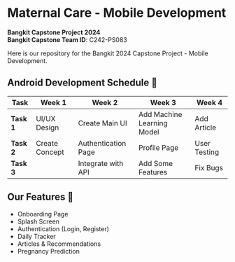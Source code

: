 # Maternal Care - Mobile Development  
**Bangkit Capstone Project 2024**  
**Bangkit Capstone Team ID**: C242-PS083  

Here is our repository for the Bangkit 2024 Capstone Project - Mobile Development.  

## Android Development Schedule 📅  

| Task                | Week 1          | Week 2                | Week 3                 | Week 4           |  
|---------------------|-----------------|-----------------------|------------------------|------------------|  
| **Task 1**          | UI/UX Design    | Create Main UI        | Add Machine Learning Model | Add Article  |  
| **Task 2**          | Create Concept  | Authentication Page   | Profile Page          | User Testing     |  
| **Task 3**          |                 | Integrate with API    | Add Some Features      | Fix Bugs         |  

## Our Features 🚀  
- Onboarding Page  
- Splash Screen  
- Authentication (Login, Register)  
- Daily Tracker  
- Articles & Recommendations  
- Pregnancy Prediction  
